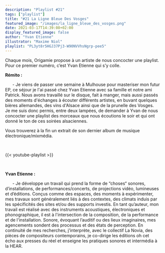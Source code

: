 ```yaml
---
description: "Playlist #21"
tags: ["playlist"]
title: "#21 La Ligne Bleue Des Vosges"
featured_image: "/images/la_ligne_bleue_des_vosges.png"
date: 2021-03-17T14:39:08+02:00
display_featured_image: false
author: "Yvan Etienne" 
illustrator: "Maxime Niol"
playlist: "PL3yt8r5HGJ37Pj3-W90NVVhsNgrp-pee5"
---
```


Chaque mois, Origamie propose à un artiste de nous concocter une playlist. Pour ce premier numéro, c’est Yvan Etienne qui s’y colle.


<strong>Rémito :</strong>

&nbsp;&nbsp;&nbsp;&nbsp;&nbsp;&nbsp;\- Je viens de passer une semaine à Mulhouse pour masteriser mon futur EP, ce séjour je l'ai passé chez Yvan Etienne avec sa famille et notre ami Patrick. Nous avons travaillé sur le disque, fait à manger, mais aussi passés des moments d'échanges à écouter différents artistes, en buvant quelques bières allemandes, des vins d'Alsace ainsi que de la prunelle des Vosges.
Je me suis donc permis, entre deux lampées, de demander à Yvan de nous concocter une playlist des morceaux que nous écoutions le soir et qui ont donné le ton de ces soirées alsaciennes.

Vous trouverez à la fin un extrait de son dernier album de musique électronique/mixmédia.

<br/>

{{< youtube-playlist >}}

<br/>

<strong>Yvan Etienne :</strong>

&nbsp;&nbsp;&nbsp;&nbsp;&nbsp;&nbsp;\- Je développe un travail qui prend la forme de “choses“ sonores, d’installations, de performances/concerts, de projections vidéo, lumineuses et d’éditions.
Conçus comme des espaces, des moments à expérimenter, mes travaux sont généralement liés à des contextes, des climats induis par les spécificités des sites et/ou des supports investis.
En tant qu’auteur, mon travail est réalisé avec des instruments acoustiques, électroniques et phonographique, il est à l'intersection de la composition, de la performance et de l'installation.
Sonore, évoquant l’auditif ou des lieux imaginaires, mes agencements sondent des processus et des états de perception.
En continuité de mes recherches, j’interprète, avec le collectif La Novia, des pièces de compositeurs contemporains, je co-dirige les éditions oh cet écho aux presses du réel et enseigne les pratiques sonores et intermédia à la HEAR.